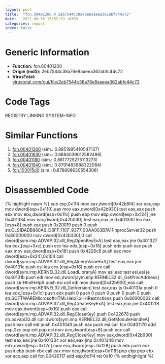 ```yaml
---
layout: post
title:  "fcn.00401200 @ 2eb7544c38a76e8aaeea362abfc44c72"
date:   2021-08-30 15:52:19 +0300
categories: report
index: false
---
```


# Generic Information
- **Function:** fcn.00401200
- **Origin (md5):** 2eb7544c38a76e8aaeea362abfc44c72
- **VirusTotal:** [virustotal.com/gui/file/2eb7544c38a76e8aaeea362abfc44c72][virustotal_ref]

# Code Tags
<span class="tag" id="REGISTRY">REGISTRY</span>
<span class="tag" id="LINKING">LINKING</span>
<span class="tag" id="SYSTEM-INFO">SYSTEM-INFO</span>


# Similar Functions

1. [fcn.00401300][similar_1_ref] (sim.: 0.8951995410547107)
2. [fcn.00401630][similar_2_ref] (sim.: 0.8884039012582496)
3. [fcn.00401180][similar_3_ref] (sim.: 0.8817725275113273)
4. [fcn.00401540][similar_4_ref] (sim.: 0.8791483688322084)
5. [fcn.100015d0][similar_5_ref] (sim.: 0.878898630554306)


# Disassembled Code

{% highlight nasm %}
sub esp,0x114
mov eax,dword[0x42b8f4]
xor eax,esp
mov dword[esp+0x110],eax
mov eax,dword[0x42b930]
test eax,eax
push ebx
mov ebx,dword[esp+0x11c]
push ebp
mov ebp,dword[esp+0x124]
jne 0x401334
mov eax,dword[0x42b030]
test eax,eax
je 0x401330
lea eax,[esp+8]
push eax
push 0x20019
push 0
push str.CLSIDADB880A6_D8FF_11CF_9377_00AA003B7A11InprocServer32
push 0x80000000
mov dword[0x42b030],0
call dword[sym.imp.ADVAPI32.dll_RegOpenKeyExA]
test eax,eax
jne 0x401327
lea ecx,[esp+0xc]
push ecx
lea edx,[esp+0x18]
push edx
push eax
push eax
mov eax,dword[esp+0x18]
push 0x4226c6
push eax
mov dword[esp+0x24],0x104
call dword[sym.imp.ADVAPI32.dll_RegQueryValueExA]
test eax,eax
jne 0x40131c
push esi
lea ecx,[esp+0x18]
push ecx
call dword[sym.imp.KERNEL32.dll_LoadLibraryA]
mov esi,eax
test esi,esi
je 0x40131b
push edi
mov edi,dword[sym.imp.KERNEL32.dll_GetProcAddress]
push str.HtmlHelpA
push esi
call edi
mov dword[0x42b930],eax
call dword[sym.imp.KERNEL32.dll_GetVersion]
test eax,eax
js 0x40131a
push 0
lea edx,[esp+0x1c]
push edx
push 0
push 0
push 0
push 0
push 0
push str.SOFTWAREMicrosoftHTMLHelp1.xHHRestrictions
push 0x80000002
call dword[sym.imp.ADVAPI32.dll_RegCreateKeyExA]
test eax,eax
jne 0x4012f8
mov eax,dword[esp+0x10]
push eax
call dword[sym.imp.ADVAPI32.dll_RegCloseKey]
push 0x422678
push str.advapi32.dll
call dword[sym.imp.KERNEL32.dll_GetModuleHandleA]
push eax
call edi
push 0x4010d0
push eax
push esi
call fcn.00401170
add esp,0xc
pop edi
pop esi
mov ecx,dword[esp+8]
push ecx
call dword[sym.imp.ADVAPI32.dll_RegCloseKey]
mov eax,dword[0x42b930]
test eax,eax
jne 0x401334
xor eax,eax
jmp 0x401348
mov edx,dword[esp+0x12c]
mov ecx,dword[esp+0x128]
push edx
push ecx
push ebp
push ebx
call eax
mov ecx,dword[esp+0x118]
pop ebp
pop ebx
xor ecx,esp
call fcn.00420117
add esp,0x114
ret 0x10
{% endhighlight %}


[similar_1_ref]: /report/fcn.00401300@2d591d102f09b733d7d0e893e5642beb
[similar_2_ref]: /report/fcn.00401630@a2475448bf4050c1583e1970984a4d00
[similar_3_ref]: /report/fcn.00401180@2d591d102f09b733d7d0e893e5642beb
[similar_4_ref]: /report/fcn.00401540@d4e56c7d970c209a3a2b3c4b4cc5e586
[similar_5_ref]: /report/fcn.100015d0@4c3818fdf32d89a09257dbc9d3e142ea
[virustotal_ref]: https://www.virustotal.com/gui/file/2eb7544c38a76e8aaeea362abfc44c72